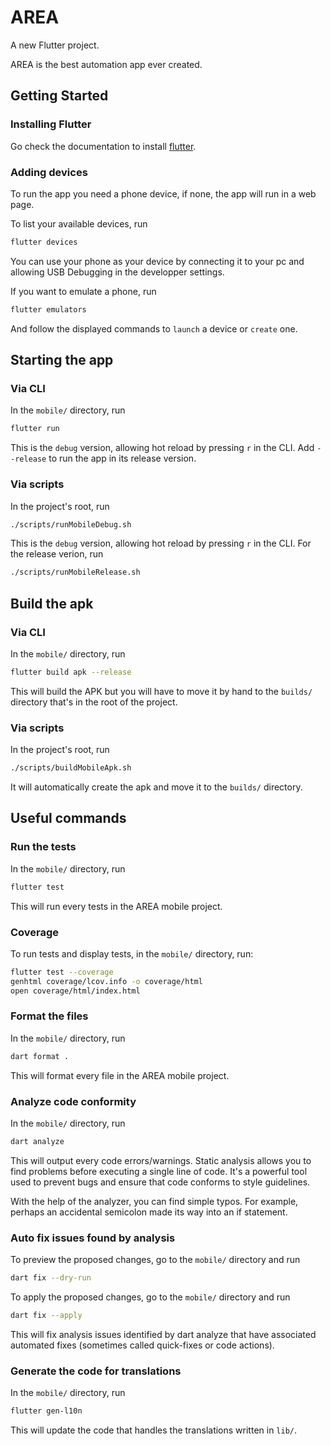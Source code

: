 # AREA

A new Flutter project.

AREA is the best automation app ever created.

## Getting Started

### Installing Flutter

Go check the documentation to install [flutter](https://docs.flutter.dev/get-started/install/).

### Adding devices

To run the app you need a phone device, if none, the app will run in a web page.

To list your available devices, run
```bash
flutter devices
```

You can use your phone as your device by connecting it to your pc and allowing USB Debugging in the developper settings.

If you want to emulate a phone, run
```bash
flutter emulators
```
And follow the displayed commands to `launch` a device or `create` one.

## Starting the app

### Via CLI

In the `mobile/` directory, run
```bash
flutter run
```
This is the `debug` version, allowing hot reload by pressing `r` in the CLI.
Add `--release` to run the app in its release version.

### Via scripts

In the project's root, run
```bash
./scripts/runMobileDebug.sh
```
This is the `debug` version, allowing hot reload by pressing `r` in the CLI.
For the release verion, run
```bash
./scripts/runMobileRelease.sh
```

## Build the apk

### Via CLI

In the `mobile/` directory, run
```bash
flutter build apk --release
```
This will build the APK but you will have to move it by hand to the `builds/` directory that's in the root of the project.

### Via scripts

In the project's root, run
```bash
./scripts/buildMobileApk.sh
```
It will automatically create the apk and move it to the `builds/` directory.

## Useful commands

### Run the tests

In the `mobile/` directory, run
```bash
flutter test
```
This will run every tests in the AREA mobile project.

### Coverage

To run tests and display tests, in the `mobile/` directory, run:
```bash
flutter test --coverage
genhtml coverage/lcov.info -o coverage/html
open coverage/html/index.html
```

### Format the files

In the `mobile/` directory, run
```bash
dart format .
```
This will format every file in the AREA mobile project.

### Analyze code conformity

In the `mobile/` directory, run
```bash
dart analyze
```
This will output every code errors/warnings.
Static analysis allows you to find problems before executing a single line of code.
It's a powerful tool used to prevent bugs and ensure that code conforms to style guidelines.

With the help of the analyzer, you can find simple typos.
For example, perhaps an accidental semicolon made its way into an if statement.

### Auto fix issues found by analysis

To preview the proposed changes, go to the `mobile/` directory and run
```bash
dart fix --dry-run
```

To apply the proposed changes, go to the `mobile/` directory and run
```bash
dart fix --apply
```
This will fix analysis issues identified by dart analyze that have associated automated fixes
(sometimes called quick-fixes or code actions).

### Generate the code for translations
In the `mobile/` directory, run
```bash
flutter gen-l10n
```
This will update the code that handles the translations written in `lib/`.
